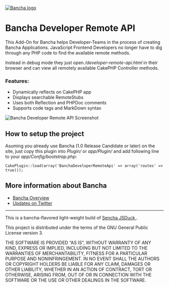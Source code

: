 [![Bancha logo](http://docs.banchaproject.com/wiki/images/github-logo.png)](http://banchaproject.com)

Bancha Developer Remote API
=============================

This Add-On for Bancha helps Developer-Teams in the process of creating Bancha Applications. JavaScript Frontend Developers no longer have to dig through any PHP code to find the available remote methods.

Instead in debug mode they just open _/developer-remote-api.html_ in their browser and can view all remotely available CakePHP Controller methods.

### Features:

 - Dynamically reflects on CakePHP app
 - Displays searchable RemoteStubs
 - Uses both Reflection and PHPDoc comments
 - Supports code tags and MarkDown syntax


![Bancha Developer Remote API Screenshot](http://docs.banchaproject.com/wiki/images/BanchaDeveloperRemoteApi-screenshot.jpg)

How to setup the project
------------------------
Asuming you already use Bancha (1.0 Release Candidate or later) on the site, just copy this plugin into _Plugin/_ or _app/Plugin/_ and add following line to your _app/Config/bootstrap.php_:

    CakePlugin::load(array('BanchaDeveloperRemoteApi' => array('routes' => true))); 



More information about Bancha
-----------------------------

*   [Bancha Overview](http://banchaproject.org/)
*   [Updates on Twitter](http://twitter.com/#!/banchaproject)

-------------------------

This is a bancha-flavored light-weight build of [Sencha JSDuck ](https://github.com/senchalabs/jsduck).

This project is distributed under the terms of the GNU General Public License version 3.

THE SOFTWARE IS PROVIDED “AS IS”, WITHOUT WARRANTY OF ANY KIND, EXPRESS OR
IMPLIED, INCLUDING BUT NOT LIMITED TO THE WARRANTIES OF MERCHANTABILITY,
FITNESS FOR A PARTICULAR PURPOSE AND NONINFRINGEMENT. IN NO EVENT SHALL THE
AUTHORS OR COPYRIGHT HOLDERS BE LIABLE FOR ANY CLAIM, DAMAGES OR OTHER
LIABILITY, WHETHER IN AN ACTION OF CONTRACT, TORT OR OTHERWISE, ARISING FROM,
OUT OF OR IN CONNECTION WITH THE SOFTWARE OR THE USE OR OTHER DEALINGS IN
THE SOFTWARE.